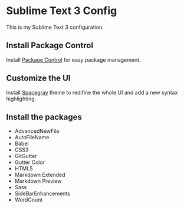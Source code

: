 Sublime Text 3 Config
=====================

This is my Sublime Text 3 configuration.

Install Package Control
-----------------------

Install [Package Control](https://packagecontrol.io/) for easy package management.

Customize the UI
----------------

Install [Spacegray](https://github.com/kkga/spacegray) theme to redifine the whole UI and add a new syntax highlighting.

Install the packages
--------------------

* AdvancedNewFile
* AutoFileName
* Babel
* CSS3
* GitGutter
* Gutter Color
* HTML5
* Markdown Extended
* Markdown Preview
* Sass
* SideBarEnhancements
* WordCount
